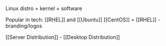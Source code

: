Linux distro = kernel + software

Popular in tech: [[RHEL]] and [[Ubuntu]]
[[CentOS]] = [[RHEL]] - branding/logos

[[Server Distribution]] - [[Desktop Distribution]]